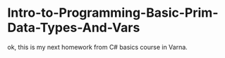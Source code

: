 # Intro-to-Programming-Basic-Prim-Data-Types-And-Vars
ok, this is my next homework from C# basics course in Varna.
